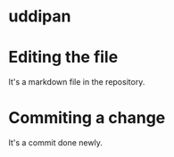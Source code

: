 # uddipan

# Editing the file

It's a markdown file in the repository.

# Commiting a change

It's a commit done newly.
